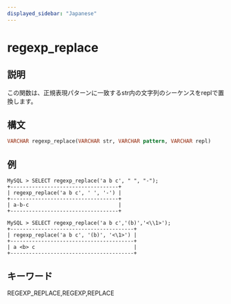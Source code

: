 ```yaml
---
displayed_sidebar: "Japanese"
---
```


# regexp_replace

## 説明

この関数は、正規表現パターンに一致するstr内の文字列のシーケンスをreplで置換します。

## 構文

```Haskell
VARCHAR regexp_replace(VARCHAR str, VARCHAR pattern, VARCHAR repl)
```

## 例

```Plain Text
MySQL > SELECT regexp_replace('a b c', " ", "-");
+-----------------------------------+
| regexp_replace('a b c', ' ', '-') |
+-----------------------------------+
| a-b-c                             |
+-----------------------------------+

MySQL > SELECT regexp_replace('a b c','(b)','<\\1>');
+----------------------------------------+
| regexp_replace('a b c', '(b)', '<\1>') |
+----------------------------------------+
| a <b> c                                |
+----------------------------------------+
```

## キーワード

REGEXP_REPLACE,REGEXP,REPLACE
